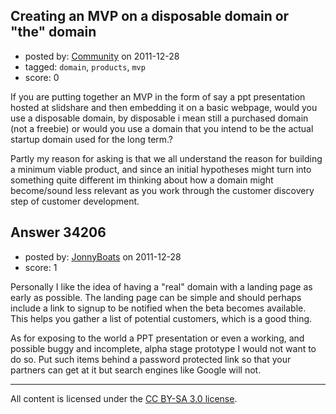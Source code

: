 ## Creating an MVP on a disposable domain or "the" domain

- posted by: [Community](https://stackexchange.com/users/-1/-1-community) on 2011-12-28
- tagged: `domain`, `products`, `mvp`
- score: 0

If you are putting together an MVP in the form of say a ppt presentation hosted at slidshare and then embedding it on a basic webpage, would you use a disposable domain, by disposable i mean still a purchased domain (not a freebie) or would you use a domain that you intend to be the actual startup domain used for the long term.?

Partly my reason for asking is that we all understand the reason for building a minimum viable product, and since an initial hypotheses might turn into something quite different im thinking about how a domain might become/sound less relevant as you work through the customer discovery step of customer development. 


## Answer 34206

- posted by: [JonnyBoats](https://stackexchange.com/users/-1/3100-jonnyboats) on 2011-12-28
- score: 1

Personally I like the idea of having a "real" domain with a landing page as early as possible. The landing page can be simple and should perhaps include a link to signup to be notified when the beta becomes available. This helps you gather a list of potential customers, which is a good thing.

As for exposing to the world a PPT presentation or even a working, and possible buggy and incomplete, alpha stage prototype I would not want to do so. Put such items behind a password protected link so that your partners can get at it but search engines like Google will not.



---

All content is licensed under the [CC BY-SA 3.0 license](https://creativecommons.org/licenses/by-sa/3.0/).
